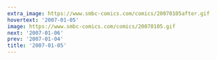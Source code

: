 ```yaml
---
extra_image: https://www.smbc-comics.com/comics/20070105after.gif
hovertext: '2007-01-05'
image: https://www.smbc-comics.com/comics/20070105.gif
next: '2007-01-06'
prev: '2007-01-04'
title: '2007-01-05'
---
```

